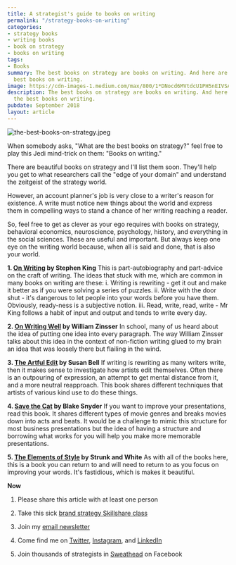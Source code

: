 ```yaml
---
title: A strategist's guide to books on writing
permalink: "/strategy-books-on-writing"
categories:
- strategy books
- writing books
- book on strategy
- books on writing
tags:
- Books
summary: The best books on strategy are books on writing. And here are some of the
  best books on writing.
image: https://cdn-images-1.medium.com/max/800/1*DNocd6MVtdcU1PH5nEIVSA.jpeg
description: The best books on strategy are books on writing. And here are some of
  the best books on writing.
pubdate: September 2018
layout: article
---
```


![the-best-books-on-strategy.jpeg](/uploads/the-best-books-on-strategy.jpeg)

When somebody asks, "What are the best books on strategy?" feel free to play this Jedi mind-trick on them: "Books on writing."

There are beautiful books on strategy and I'll list them soon. They'll help you get to what researchers call the "edge of your domain" and understand the zeitgeist of the strategy world.

However, an account planner's job is very close to a writer's reason for existence. A write must notice new things about the world and express them in compelling ways to stand a chance of her writing reaching a reader.

So, feel free to get as clever as your ego requires with books on strategy, behavioral economics, neuroscience, psychology, history, and everything in the social sciences. These are useful and important. But always keep one eye on the writing world because, when all is said and done, that is also your world.

**1. [On Writing](https://www.amazon.com/Writing-10th-Anniversary-Memoir-Craft/dp/1439156816) by Stephen King**
This is part-autobiography and part-advice on the craft of writing. The ideas that stuck with me, which are common in many books on writing are these:
i. Writing is rewriting - get it out and make it better as if you were solving a series of puzzles.
ii. Write with the door shut - it's dangerous to let people into your words before you have them. Obviously, ready-ness is a subjective notion.
iii. Read, write, read, write - Mr King follows a habit of input and output and tends to write every day.

**2. [On Writing Well](https://www.amazon.com/Writing-Well-Classic-Guide-Nonfiction/dp/0060891548/ref=pd_lpo_sbs_14_t_0?_encoding=UTF8&psc=1&refRID=ZH7B1NSTDQ02JNDGPJD1) by William Zinsser**
In school, many of us heard about the idea of putting one idea into every paragraph. The way William Zinsser talks about this idea in the context of non-fiction writing glued to my brain an idea that was loosely there but flailing in the wind.

**3. [The Artful Edit](https://www.amazon.com/Artful-Edit-Practice-Editing-Yourself/dp/0393332179/ref=sr_1_1?s=books&ie=UTF8&qid=1538081560&sr=1-1&keywords=The\+Artful\+Edit) by Susan Bell**
If writing is rewriting as many writers write, then it makes sense to investigate how artists edit themselves. Often there is an outpouring of expression, an attempt to get mental distance from it, and a more neutral reapproach. This book shares different techniques that artists of various kind use to do these things.

**4. [Save the Cat](https://www.amazon.com/Save-Cat-Blake-Snyder-ebook/dp/B00340ESIS/ref=sr_1_1?s=books&ie=UTF8&qid=1538081656&sr=1-1&keywords=Save\+the\+Cat\+by\+Blake\+Snyder) by Blake Snyder**
If you want to improve your presentations, read this book. It shares different types of movie genres and breaks movies down into acts and beats. It would be a challenge to mimic this structure for most business presentations but the idea of having a structure and borrowing what works for you will help you make more memorable presentations.

**5. [The Elements of Style](https://www.amazon.com/Elements-Style-Fourth-William-Strunk/dp/020530902X/ref=sr_1_4?s=books&ie=UTF8&qid=1538081759&sr=1-4&keywords=The\+Elements\+of\+Style) by Strunk and White**
As with all of the books here, this is a book you can return to and will need to return to as you focus on improving your words. It's fastidious, which is makes it beautiful.

**Now**

1. Please share this article with at least one person

2. Take this sick [brand strategy Skillshare class](http://skl.sh/markpollard)

3. Join my [email newsletter](https://markpollard.us1.list-manage.com/subscribe?u=dfb4c80f84a49d4cfc0d34490&id=c66948a2fc)

4. Come find me on [Twitter](http://www.twitter.com/markpollard), [Instagram](http://www.instagram.com/markpollard), and [LinkedIn](https://www.linkedin.com/in/markpollardstrategist/)

5. Join thousands of strategists in [Sweathead](http://www.sweathead.co) on Facebook